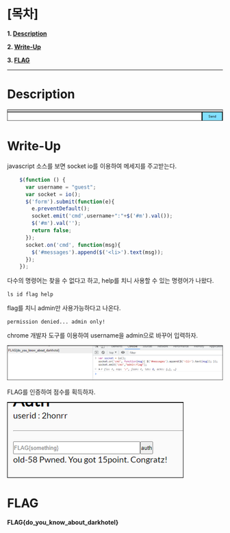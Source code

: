 # [목차]
**1. [Description](#Description)**

**2. [Write-Up](#Write-Up)**

**3. [FLAG](#FLAG)**


***


# **Description**

![](images/2022-01-03-03-42-56.png)


# **Write-Up**

javascript 소스를 보면 socket io를 이용하여 메세지를 주고받는다.

```javascript
    $(function () {
      var username = "guest";
      var socket = io();
      $('form').submit(function(e){
        e.preventDefault();
        socket.emit('cmd',username+":"+$('#m').val());
        $('#m').val('');
        return false;
      });
      socket.on('cmd', function(msg){
        $('#messages').append($('<li>').text(msg));
      });
    });
```

다수의 명령어는 찾을 수 없다고 하고, help를 치니 사용할 수 있는 명령어가 나왔다.

    ls id flag help

flag를 치니 admin만 사용가능하다고 나온다.

    permission denied... admin only!

chrome 개발자 도구를 이용하여 username을 admin으로 바꾸어 입력하자.

![](images/2022-01-03-03-43-30.png)

FLAG를 인증하여 점수를 획득하자.

![](images/2022-01-03-03-43-34.png)


# **FLAG**

**FLAG{do_you_know_about_darkhotel}**